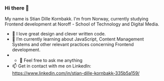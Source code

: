 ### Hi there 👋

My name is Stian Dille Kornbakk. I'm from Norway, currently studying Frontend development at Noroff - School of Technology and Digital Media.

- 🔭 I love great design and clever written code.  
- 🌱 I’m currently learning about JavaScript, Content Management Systems and other relevant practices concerning Frontend development.
- - 💬 Feel free to ask me anything
- 📫 Get in contact with me on LinkedIn: https://www.linkedin.com/in/stian-dille-kornbakk-335b5a159/
